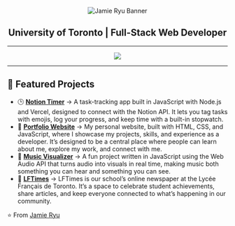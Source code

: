 <p align="center">
  <img src="./readme-banner.png" alt="Jamie Ryu Banner" />
</p>
<h2 align="center"> University of Toronto | Full-Stack Web Developer</h2>

---
<p align="center">
  <img src="https://skillicons.dev/icons?i=js,ts,html,css,react,nodejs,express,py,java,git,figma,photoshop,docker,vscode,vercel" />
</p>

---

## 🌟 Featured Projects  

- 🕒 **[Notion Timer](#)** → A task-tracking app built in JavaScript with Node.js and Vercel, designed to connect with the Notion API. It lets you tag tasks with emojis, log your progress, and keep time with a built-in stopwatch.
- 🎨 **[Portfolio Website](https://jamieryus.com/)** → My personal website, built with HTML, CSS, and JavaScript, where I showcase my projects, skills, and experience as a developer. It’s designed to be a central place where people can learn about me, explore my work, and connect with me.
- 🎵 **[Music Visualizer](#)** → A fun project written in JavaScript using the Web Audio API that turns audio into visuals in real time, making music both something you can hear and something you can see.
- 🤖 **[LFTimes](#)** → LFTimes is our school’s online newspaper at the Lycée Français de Toronto. It’s a space to celebrate student achievements, share articles, and keep everyone connected to what’s happening in our community.


⭐️ From [Jamie Ryu](https://github.com/mijnap1)
